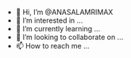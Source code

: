 - 👋 Hi, I’m @ANASALAMRIMAX
- 👀 I’m interested in ...
- 🌱 I’m currently learning ...
- 💞️ I’m looking to collaborate on ...
- 📫 How to reach me ...

<!---
ANASALAMRIMAX/ANASALAMRIMAX is a ✨ special ✨ repository because its `README.md` (this file) appears on your GitHub profile.
You can click the Preview link to take a look at your changes.
--->
